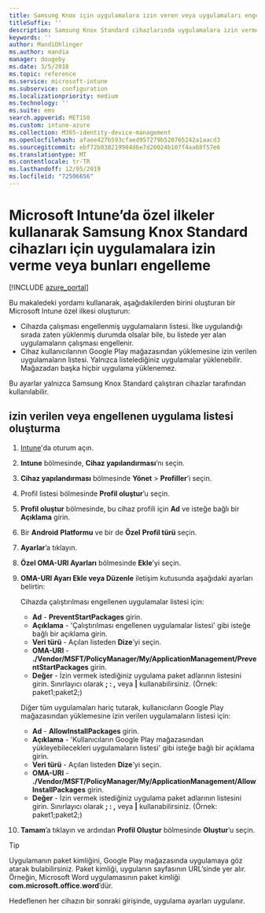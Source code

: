 ```yaml
---
title: Samsung Knox için uygulamalara izin veren veya uygulamaları engelleyen Microsoft Intune ilkesi
titleSuffix: ''
description: Samsung Knox Standard cihazlarında uygulamalara izin vermek veya uygulama engellemek için bir özel profil oluşturun.
keywords: ''
author: MandiOhlinger
ms.author: mandia
manager: dougeby
ms.date: 3/5/2018
ms.topic: reference
ms.service: microsoft-intune
ms.subservice: configuration
ms.localizationpriority: medium
ms.technology: ''
ms.suite: ems
search.appverid: MET150
ms.custom: intune-azure
ms.collection: M365-identity-device-management
ms.openlocfilehash: afaee427b593cfaed957279b520765242a1aacd3
ms.sourcegitcommit: ebf72b038219904d6e7d20024b107f4aa68f57e6
ms.translationtype: MT
ms.contentlocale: tr-TR
ms.lasthandoff: 12/05/2019
ms.locfileid: "72506656"
---
```

# <a name="use-custom-policies-in-microsoft-intune-to-allow-and-block-apps-for-samsung-knox-standard-devices"></a>Microsoft Intune’da özel ilkeler kullanarak Samsung Knox Standard cihazları için uygulamalara izin verme veya bunları engelleme 

[!INCLUDE [azure_portal](../includes/azure_portal.md)]

Bu makaledeki yordamı kullanarak, aşağıdakilerden birini oluşturan bir Microsoft Intune özel ilkesi oluşturun:

- Cihazda çalışması engellenmiş uygulamaların listesi. İlke uygulandığı sırada zaten yüklenmiş durumda olsalar bile, bu listede yer alan uygulamaların çalışması engellenir.
- Cihaz kullanıcılarının Google Play mağazasından yüklemesine izin verilen uygulamaların listesi. Yalnızca listelediğiniz uygulamalar yüklenebilir. Mağazadan başka hiçbir uygulama yüklenemez.

Bu ayarlar yalnızca Samsung Knox Standard çalıştıran cihazlar tarafından kullanılabilir.

## <a name="create-an-allowed-or-blocked-app-list"></a>izin verilen veya engellenen uygulama listesi oluşturma

1. [Intune](https://go.microsoft.com/fwlink/?linkid=2090973)'da oturum açın.
3. **Intune** bölmesinde, **Cihaz yapılandırması**’nı seçin.
2. **Cihaz yapılandırması** bölmesinde **Yönet** > **Profiller**’i seçin.
2. Profil listesi bölmesinde **Profil oluştur**’u seçin.
3. **Profil oluştur** bölmesinde, bu cihaz profili için **Ad** ve isteğe bağlı bir **Açıklama** girin.
2. Bir **Android** **Platformu** ve bir de **Özel** **Profil türü** seçin.
3. **Ayarlar**’a tıklayın.
3. **Özel OMA-URI Ayarları** bölmesinde **Ekle**’yi seçin.
4. **OMA-URI Ayarı Ekle veya Düzenle** iletişim kutusunda aşağıdaki ayarları belirtin:

   Cihazda çalıştırılması engellenen uygulamalar listesi için:

   - **Ad** - **PreventStartPackages** girin.
   - **Açıklama** - 'Çalıştırılması engellenen uygulamalar listesi' gibi isteğe bağlı bir açıklama girin.
   - **Veri türü** - Açılan listeden **Dize**’yi seçin.
   - **OMA-URI** - **./Vendor/MSFT/PolicyManager/My/ApplicationManagement/PreventStartPackages** girin.
   - **Değer** - İzin vermek istediğiniz uygulama paket adlarının listesini girin. Sınırlayıcı olarak **; : ,** veya **|** kullanabilirsiniz. (Örnek: paket1;paket2;)

   Diğer tüm uygulamaları hariç tutarak, kullanıcıların Google Play mağazasından yüklemesine izin verilen uygulamaların listesi için:
   - **Ad** - **AllowInstallPackages** girin.
   - **Açıklama** - 'Kullanıcıların Google Play mağazasından yükleyebilecekleri uygulamaların listesi' gibi isteğe bağlı bir açıklama girin.
   - **Veri türü** - Açılan listeden **Dize**’yi seçin.
   - **OMA-URI** - **./Vendor/MSFT/PolicyManager/My/ApplicationManagement/AllowInstallPackages** girin.
   - **Değer** - İzin vermek istediğiniz uygulama paket adlarının listesini girin. Sınırlayıcı olarak **; : ,** veya **|** kullanabilirsiniz. (Örnek: paket1;paket2;)

4. **Tamam**’a tıklayın ve ardından **Profil Oluştur** bölmesinde **Oluştur**’u seçin.

>[!TIP]
> Uygulamanın paket kimliğini, Google Play mağazasında uygulamaya göz atarak bulabilirsiniz. Paket kimliği, uygulanın sayfasının URL’sinde yer alır. Örneğin, Microsoft Word uygulamasının paket kimliği **com.microsoft.office.word**’dür.

Hedeflenen her cihazın bir sonraki girişinde, uygulama ayarları uygulanır.


<!---## Assign the custom profile--->
